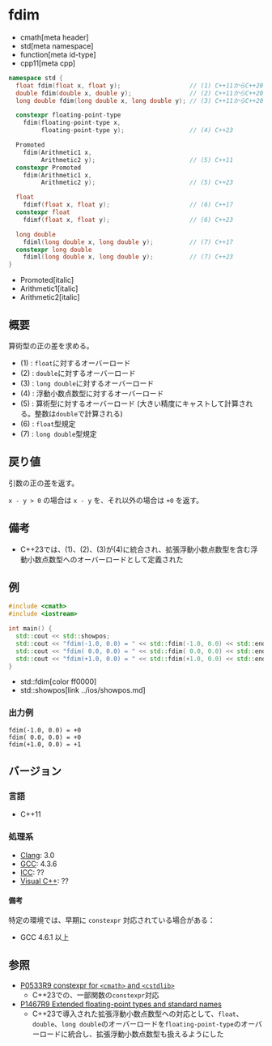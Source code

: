 # fdim
* cmath[meta header]
* std[meta namespace]
* function[meta id-type]
* cpp11[meta cpp]

```cpp
namespace std {
  float fdim(float x, float y);                   // (1) C++11からC++20まで
  double fdim(double x, double y);                // (2) C++11からC++20まで
  long double fdim(long double x, long double y); // (3) C++11からC++20まで

  constexpr floating-point-type
    fdim(floating-point-type x,
         floating-point-type y);                  // (4) C++23

  Promoted
    fdim(Arithmetic1 x,
         Arithmetic2 y);                          // (5) C++11
  constexpr Promoted
    fdim(Arithmetic1 x,
         Arithmetic2 y);                          // (5) C++23

  float
    fdimf(float x, float y);                      // (6) C++17
  constexpr float
    fdimf(float x, float y);                      // (6) C++23

  long double
    fdiml(long double x, long double y);          // (7) C++17
  constexpr long double
    fdiml(long double x, long double y);          // (7) C++23
}
```
* Promoted[italic]
* Arithmetic1[italic]
* Arithmetic2[italic]

## 概要
算術型の正の差を求める。

- (1) : `float`に対するオーバーロード
- (2) : `double`に対するオーバーロード
- (3) : `long double`に対するオーバーロード
- (4) : 浮動小数点数型に対するオーバーロード
- (5) : 算術型に対するオーバーロード (大きい精度にキャストして計算される。整数は`double`で計算される)
- (6) : `float`型規定
- (7) : `long double`型規定


## 戻り値
引数の正の差を返す。

`x - y > 0` の場合は `x - y` を、それ以外の場合は `+0` を返す。


## 備考
- C++23では、(1)、(2)、(3)が(4)に統合され、拡張浮動小数点数型を含む浮動小数点数型へのオーバーロードとして定義された


## 例
```cpp example
#include <cmath>
#include <iostream>

int main() {
  std::cout << std::showpos;
  std::cout << "fdim(-1.0, 0.0) = " << std::fdim(-1.0, 0.0) << std::endl;
  std::cout << "fdim( 0.0, 0.0) = " << std::fdim( 0.0, 0.0) << std::endl;
  std::cout << "fdim(+1.0, 0.0) = " << std::fdim(+1.0, 0.0) << std::endl;
}
```
* std::fdim[color ff0000]
* std::showpos[link ../ios/showpos.md]

### 出力例
```
fdim(-1.0, 0.0) = +0
fdim( 0.0, 0.0) = +0
fdim(+1.0, 0.0) = +1
```

## バージョン
### 言語
- C++11

### 処理系
- [Clang](/implementation.md#clang): 3.0
- [GCC](/implementation.md#gcc): 4.3.6
- [ICC](/implementation.md#icc): ??
- [Visual C++](/implementation.md#visual_cpp): ??

#### 備考
特定の環境では、早期に `constexpr` 対応されている場合がある：

- GCC 4.6.1 以上


## 参照
- [P0533R9 constexpr for `<cmath>` and `<cstdlib>`](https://www.open-std.org/jtc1/sc22/wg21/docs/papers/2021/p0533r9.pdf)
    - C++23での、一部関数の`constexpr`対応
- [P1467R9 Extended floating-point types and standard names](https://www.open-std.org/jtc1/sc22/wg21/docs/papers/2022/p1467r9.html)
    - C++23で導入された拡張浮動小数点数型への対応として、`float`、`double`、`long double`のオーバーロードを`floating-point-type`のオーバーロードに統合し、拡張浮動小数点数型も扱えるようにした
